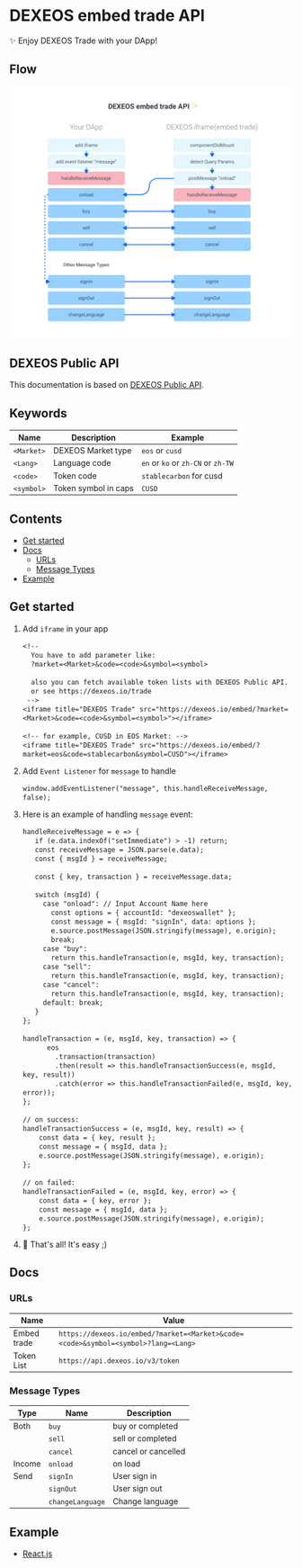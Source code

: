 # DEXEOS embed trade API
✨ Enjoy DEXEOS Trade with your DApp!

## Flow
![Flow](flow.png)

## DEXEOS Public API

This documentation is based on [DEXEOS Public API](https://github.com/DEXEOS/dexeos-api-public).

## Keywords

Name | Description | Example
---- | ---- | ----
`<Market>` | DEXEOS Market type | `eos` or `cusd`
`<Lang>` | Language code | `en` or `ko` or `zh-CN` or `zh-TW`
`<code>` | Token code | `stablecarbon` for cusd
`<symbol>` | Token symbol in caps | `CUSD`

## Contents
- [Get started](#get-started)
- [Docs](#docs)
    - [URLs](#urls)
    - [Message Types](#message-types)
- [Example](#example)


## Get started

1. Add `iframe` in your app 
    ```
    <!--
      You have to add parameter like:
      ?market=<Market>&code=<code>&symbol=<symbol>

      also you can fetch available token lists with DEXEOS Public API.
      or see https://dexeos.io/trade
     -->
    <iframe title="DEXEOS Trade" src="https://dexeos.io/embed/?market=<Market>&code=<code>&symbol=<symbol>"></iframe>

    <!-- for example, CUSD in EOS Market: -->
    <iframe title="DEXEOS Trade" src="https://dexeos.io/embed/?market=eos&code=stablecarbon&symbol=CUSD"></iframe>
    ```

2. Add `Event Listener` for `message` to handle
    ```
    window.addEventListener("message", this.handleReceiveMessage, false);
    ```

3. Here is an example of handling `message` event:
    ```
   handleReceiveMessage = e => {
       if (e.data.indexOf("setImmediate") > -1) return;
       const receiveMessage = JSON.parse(e.data);
       const { msgId } = receiveMessage;
   
       const { key, transaction } = receiveMessage.data;
   
       switch (msgId) {
         case "onload": // Input Account Name here
           const options = { accountId: "dexeoswallet" };
           const message = { msgId: "signIn", data: options };
           e.source.postMessage(JSON.stringify(message), e.origin);
           break;
         case "buy":
           return this.handleTransaction(e, msgId, key, transaction);
         case "sell":
           return this.handleTransaction(e, msgId, key, transaction);
         case "cancel":
           return this.handleTransaction(e, msgId, key, transaction);
         default: break;
       }
    };
    
    handleTransaction = (e, msgId, key, transaction) => {
          eos
            .transaction(transaction)
            .then(result => this.handleTransactionSuccess(e, msgId, key, result))
            .catch(error => this.handleTransactionFailed(e, msgId, key, error));
    };
    
    // on success:
    handleTransactionSuccess = (e, msgId, key, result) => {
        const data = { key, result };
        const message = { msgId, data };
        e.source.postMessage(JSON.stringify(message), e.origin);
    };
    
    // on failed:
    handleTransactionFailed = (e, msgId, key, error) => {
        const data = { key, error };
        const message = { msgId, data };
        e.source.postMessage(JSON.stringify(message), e.origin);
    };
    ```
4. 🍺 That's all! It's easy ;)

## Docs

### URLs

Name | Value
---- | ----
Embed trade | `https://dexeos.io/embed/?market=<Market>&code=<code>&symbol=<symbol>?lang=<Lang>`
Token List | `https://api.dexeos.io/v3/token`

### Message Types

Type | Name | Description
---- | ---- | ----
Both | `buy` | buy or completed
| | `sell` | sell or completed
| | `cancel` | cancel or cancelled
Income | `onload` | on load
Send | `signIn` | User sign in
| | `signOut` | User sign out
| | `changeLanguage` | Change language

## Example
- [React.js](example/react/index.jsx)

